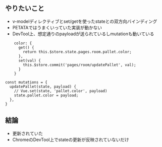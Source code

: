 ## やりたいこと
- v-modelディレクティブとset/getを使ったstateとの双方向バインディング
- PETATAではうまくいっていた実装が動かない
- DevTool上、想定通りのpayloadが送られているしmutationも動いている
```
    color: {
      get() {
        return this.$store.state.pages.room.pallet.color;
      },
      set(val) {
        this.$store.commit('pages/room/updatePallet', val);
      }
    }
```
```
const mutations = {
  updatePallet(state, payload) {
    // Vue.set(state, 'pallet.color', payload)
    state.pallet.color = payload;
  },
}
```
## 結論
- 更新されていた
- ChromeのDevTool上でstateの更新が反映されていないだけ